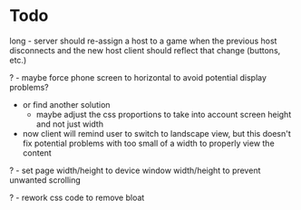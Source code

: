 # Todo

long - server should re-assign a host to a game when the previous host disconnects and the new host client should reflect that change (buttons, etc.)

? - maybe force phone screen to horizontal to avoid potential display problems?
  - or find another solution
    - maybe adjust the css proportions to take into account screen height and not just width
  - now client will remind user to switch to landscape view, but this doesn't fix potential problems with too small of a width to properly view the content
    
? - set page width/height to device window width/height to prevent unwanted scrolling

? - rework css code to remove bloat
